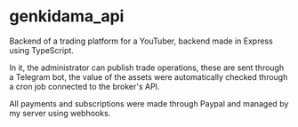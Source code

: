 ﻿# genkidama_api

Backend of a trading platform for a YouTuber, backend made in Express using TypeScript.

In it, the administrator can publish trade operations, these are sent through a Telegram bot, the value of the assets were automatically checked through a cron job connected to the broker's API. 

All payments and subscriptions were made through Paypal and managed by my server using webhooks.
